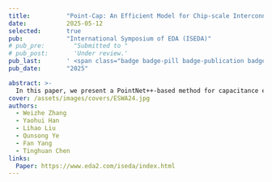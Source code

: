```yaml
---
title:          "Point-Cap: An Efficient Model for Chip-scale Interconnect Capacitance Extraction"
date:           2025-05-12
selected:       true
pub:            "International Symposium of EDA (ISEDA)"
# pub_pre:        "Submitted to "
# pub_post:       'Under review.'
pub_last:       ' <span class="badge badge-pill badge-publication badge-success">Conference</span>'
pub_date:       "2025"

abstract: >-
  In this paper, we present a PointNet++-based method for capacitance extraction (Point-Cap) of chip-scale interconnects with high efficiency and accuracy. By modeling the layout structure as point-cloud-like data, the process of gathering features of conductors to the net level can be done efficiently and automatically by our model and then utilized to predict precise total capacitance and coupling capacitance. Compared to the previous state-of-the-art work, GNN-Cap, Point-Cap reduces the average relative errors in the total capacitance and coupling capacitance calculations by 28.8% and 38.6%, respectively.
cover: /assets/images/covers/ESWA24.jpg
authors:
  - Weizhe Zhang
  - Yaohui Han
  - Lihao Liu
  - Qunsong Ye
  - Fan Yang
  - Tinghuan Chen
links:
  Paper: https://www.eda2.com/iseda/index.html
---
```

